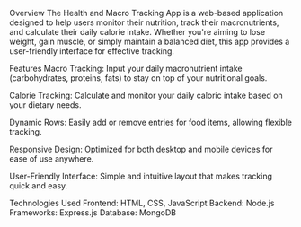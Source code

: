 Overview
The Health and Macro Tracking App is a web-based application designed to help users monitor their nutrition, track their macronutrients, and calculate their daily calorie intake. Whether you're aiming to lose weight, gain muscle, or simply maintain a balanced diet, this app provides a user-friendly interface for effective tracking.

Features
Macro Tracking: Input your daily macronutrient intake (carbohydrates, proteins, fats) to stay on top of your nutritional goals.

Calorie Tracking: Calculate and monitor your daily caloric intake based on your dietary needs.

Dynamic Rows: Easily add or remove entries for food items, allowing flexible tracking.

Responsive Design: Optimized for both desktop and mobile devices for ease of use anywhere.

User-Friendly Interface: Simple and intuitive layout that makes tracking quick and easy.

Technologies Used
Frontend: HTML, CSS, JavaScript
Backend: Node.js 
Frameworks: Express.js
Database: MongoDB
